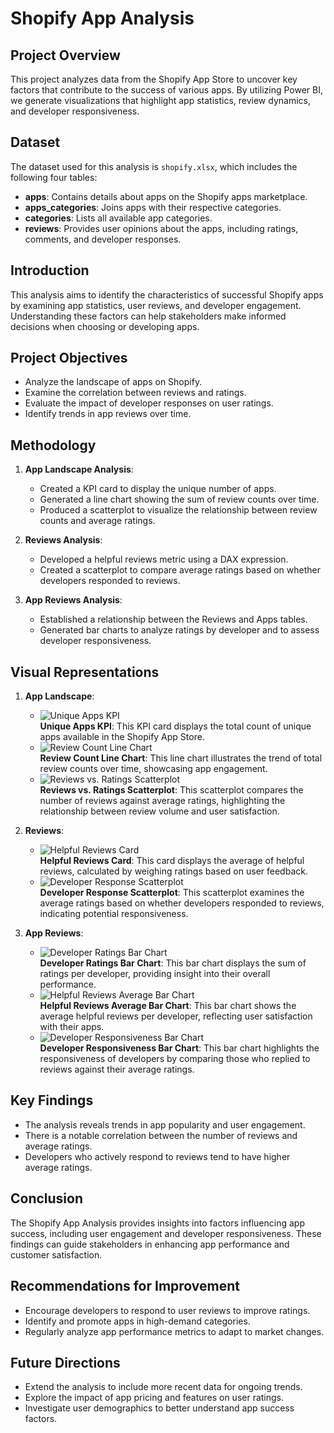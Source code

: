 # Shopify App Analysis

## Project Overview
This project analyzes data from the Shopify App Store to uncover key factors that contribute to the success of various apps. By utilizing Power BI, we generate visualizations that highlight app statistics, review dynamics, and developer responsiveness.

## Dataset
The dataset used for this analysis is `shopify.xlsx`, which includes the following four tables:
- **apps**: Contains details about apps on the Shopify apps marketplace.
- **apps_categories**: Joins apps with their respective categories.
- **categories**: Lists all available app categories.
- **reviews**: Provides user opinions about the apps, including ratings, comments, and developer responses.

## Introduction
This analysis aims to identify the characteristics of successful Shopify apps by examining app statistics, user reviews, and developer engagement. Understanding these factors can help stakeholders make informed decisions when choosing or developing apps.

## Project Objectives
- Analyze the landscape of apps on Shopify.
- Examine the correlation between reviews and ratings.
- Evaluate the impact of developer responses on user ratings.
- Identify trends in app reviews over time.

## Methodology
1. **App Landscape Analysis**:
   - Created a KPI card to display the unique number of apps.
   - Generated a line chart showing the sum of review counts over time.
   - Produced a scatterplot to visualize the relationship between review counts and average ratings.

2. **Reviews Analysis**:
   - Developed a helpful reviews metric using a DAX expression.
   - Created a scatterplot to compare average ratings based on whether developers responded to reviews.

3. **App Reviews Analysis**:
   - Established a relationship between the Reviews and Apps tables.
   - Generated bar charts to analyze ratings by developer and to assess developer responsiveness.

## Visual Representations

1. **App Landscape**:
   - ![Unique Apps KPI](https://github.com/rubythedev/shopify-app-analysis/blob/main/numuniqueapps.png)  
     **Unique Apps KPI**: This KPI card displays the total count of unique apps available in the Shopify App Store.
   - ![Review Count Line Chart](https://github.com/rubythedev/shopify-app-analysis/blob/main/reviewcountlinechart.png)  
     **Review Count Line Chart**: This line chart illustrates the trend of total review counts over time, showcasing app engagement.
   - ![Reviews vs. Ratings Scatterplot](https://github.com/rubythedev/shopify-app-analysis/blob/main/reviewsvsratings.png)  
     **Reviews vs. Ratings Scatterplot**: This scatterplot compares the number of reviews against average ratings, highlighting the relationship between review volume and user satisfaction.

2. **Reviews**:
   - ![Helpful Reviews Card](https://github.com/rubythedev/shopify-app-analysis/blob/main/reviewsvsratings.png)  
     **Helpful Reviews Card**: This card displays the average of helpful reviews, calculated by weighing ratings based on user feedback.
   - ![Developer Response Scatterplot](https://github.com/rubythedev/shopify-app-analysis/blob/main/avgratingdeveloperanswered.png)  
     **Developer Response Scatterplot**: This scatterplot examines the average ratings based on whether developers responded to reviews, indicating potential responsiveness.

3. **App Reviews**:
   - ![Developer Ratings Bar Chart](https://github.com/rubythedev/shopify-app-analysis/blob/main/developerratings%20barchart.png)  
     **Developer Ratings Bar Chart**: This bar chart displays the sum of ratings per developer, providing insight into their overall performance.
   - ![Helpful Reviews Average Bar Chart](https://github.com/rubythedev/shopify-app-analysis/blob/main/avghelpfulratingsbydeveloper.png)  
     **Helpful Reviews Average Bar Chart**: This bar chart shows the average helpful reviews per developer, reflecting user satisfaction with their apps.
   - ![Developer Responsiveness Bar Chart](https://github.com/rubythedev/shopify-app-analysis/blob/main/developeranswered.png)  
     **Developer Responsiveness Bar Chart**: This bar chart highlights the responsiveness of developers by comparing those who replied to reviews against their average ratings.
     
## Key Findings
- The analysis reveals trends in app popularity and user engagement.
- There is a notable correlation between the number of reviews and average ratings.
- Developers who actively respond to reviews tend to have higher average ratings.

## Conclusion
The Shopify App Analysis provides insights into factors influencing app success, including user engagement and developer responsiveness. These findings can guide stakeholders in enhancing app performance and customer satisfaction.

## Recommendations for Improvement
- Encourage developers to respond to user reviews to improve ratings.
- Identify and promote apps in high-demand categories.
- Regularly analyze app performance metrics to adapt to market changes.

## Future Directions
- Extend the analysis to include more recent data for ongoing trends.
- Explore the impact of app pricing and features on user ratings.
- Investigate user demographics to better understand app success factors.
